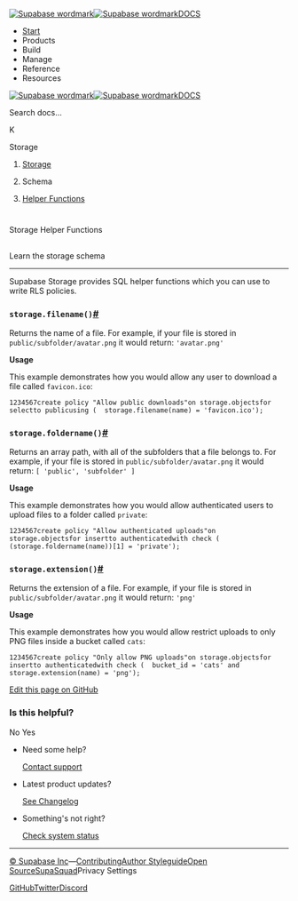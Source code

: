 [![Supabase wordmark](https://supabase.com/docs/_next/image?url=%2Fdocs%2Fsupabase-dark.svg&w=256&q=75&dpl=dpl_5BYG5BkQhU19GEfZfhcgAbeGcRQo)![Supabase wordmark](https://supabase.com/docs/_next/image?url=%2Fdocs%2Fsupabase-light.svg&w=256&q=75&dpl=dpl_5BYG5BkQhU19GEfZfhcgAbeGcRQo)DOCS](https://supabase.com/docs)

-   [Start](https://supabase.com/docs/guides/getting-started)
-   Products
-   Build
-   Manage
-   Reference
-   Resources

[![Supabase wordmark](https://supabase.com/docs/_next/image?url=%2Fdocs%2Fsupabase-dark.svg&w=256&q=75&dpl=dpl_5BYG5BkQhU19GEfZfhcgAbeGcRQo)![Supabase wordmark](https://supabase.com/docs/_next/image?url=%2Fdocs%2Fsupabase-light.svg&w=256&q=75&dpl=dpl_5BYG5BkQhU19GEfZfhcgAbeGcRQo)DOCS](https://supabase.com/docs)

Search docs...

K

Storage

1.  [Storage](https://supabase.com/docs/guides/storage)

3.  Schema

5.  [Helper Functions](https://supabase.com/docs/guides/storage/schema/helper-functions)

# 

Storage Helper Functions

## 

Learn the storage schema

* * *

Supabase Storage provides SQL helper functions which you can use to write RLS policies.

### `storage.filename()`[#](#storagefilename)

Returns the name of a file. For example, if your file is stored in `public/subfolder/avatar.png` it would return: `'avatar.png'`

**Usage**

This example demonstrates how you would allow any user to download a file called `favicon.ico`:

```
1234567create policy "Allow public downloads"on storage.objectsfor selectto publicusing (  storage.filename(name) = 'favicon.ico');
```

### `storage.foldername()`[#](#storagefoldername)

Returns an array path, with all of the subfolders that a file belongs to. For example, if your file is stored in `public/subfolder/avatar.png` it would return: `[ 'public', 'subfolder' ]`

**Usage**

This example demonstrates how you would allow authenticated users to upload files to a folder called `private`:

```
1234567create policy "Allow authenticated uploads"on storage.objectsfor insertto authenticatedwith check (  (storage.foldername(name))[1] = 'private');
```

### `storage.extension()`[#](#storageextension)

Returns the extension of a file. For example, if your file is stored in `public/subfolder/avatar.png` it would return: `'png'`

**Usage**

This example demonstrates how you would allow restrict uploads to only PNG files inside a bucket called `cats`:

```
1234567create policy "Only allow PNG uploads"on storage.objectsfor insertto authenticatedwith check (  bucket_id = 'cats' and storage.extension(name) = 'png');
```

[Edit this page on GitHub](https://github.com/supabase/supabase/blob/master/apps/docs/content/guides/storage/schema/helper-functions.mdx)

### Is this helpful?

No Yes

-   Need some help?
    
    [Contact support](https://supabase.com/support)
-   Latest product updates?
    
    [See Changelog](https://supabase.com/changelog)
-   Something's not right?
    
    [Check system status](https://status.supabase.com/)

* * *

[© Supabase Inc](https://supabase.com/)—[Contributing](https://github.com/supabase/supabase/blob/master/apps/docs/DEVELOPERS.md)[Author Styleguide](https://github.com/supabase/supabase/blob/master/apps/docs/CONTRIBUTING.md)[Open Source](https://supabase.com/open-source)[SupaSquad](https://supabase.com/supasquad)Privacy Settings

[GitHub](https://github.com/supabase/supabase)[Twitter](https://twitter.com/supabase)[Discord](https://discord.supabase.com/)